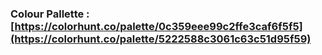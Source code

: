 ### Colour Pallette :[https://colorhunt.co/palette/0c359eee99c2ffe3caf6f5f5](https://colorhunt.co/palette/5222588c3061c63c51d95f59)
